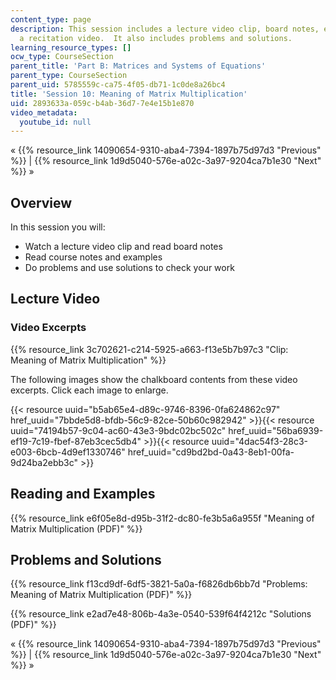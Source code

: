 ```yaml
---
content_type: page
description: This session includes a lecture video clip, board notes, examples, and
  a recitation video.  It also includes problems and solutions.
learning_resource_types: []
ocw_type: CourseSection
parent_title: 'Part B: Matrices and Systems of Equations'
parent_type: CourseSection
parent_uid: 5785559c-ca75-4f05-db71-1c0de8a26bc4
title: 'Session 10: Meaning of Matrix Multiplication'
uid: 2893633a-059c-b4ab-36d7-7e4e15b1e870
video_metadata:
  youtube_id: null
---
```


« {{% resource_link 14090654-9310-aba4-7394-1897b75d97d3 "Previous" %}} | {{% resource_link 1d9d5040-576e-a02c-3a97-9204ca7b1e30 "Next" %}} »

Overview
--------

In this session you will:

*   Watch a lecture video clip and read board notes
*   Read course notes and examples
*   Do problems and use solutions to check your work

Lecture Video
-------------

### Video Excerpts

{{% resource_link 3c702621-c214-5925-a663-f13e5b7b97c3 "Clip: Meaning of Matrix Multiplication" %}}

The following images show the chalkboard contents from these video excerpts. Click each image to enlarge.

{{< resource uuid="b5ab65e4-d89c-9746-8396-0fa624862c97" href_uuid="7bbde5d8-bfdb-56c9-82ce-50b60c982942" >}}{{< resource uuid="74194b57-9c04-ac60-43e3-9bdc02bc502c" href_uuid="56ba6939-ef19-7c19-fbef-87eb3cec5db4" >}}{{< resource uuid="4dac54f3-28c3-e003-6bcb-4d9ef1330746" href_uuid="cd9bd2bd-0a43-8eb1-00fa-9d24ba2ebb3c" >}}

Reading and Examples
--------------------

{{% resource_link e6f05e8d-d95b-31f2-dc80-fe3b5a6a955f "Meaning of Matrix Multiplication (PDF)" %}}

Problems and Solutions
----------------------

{{% resource_link f13cd9df-6df5-3821-5a0a-f6826db6bb7d "Problems: Meaning of Matrix Multiplication (PDF)" %}}

{{% resource_link e2ad7e48-806b-4a3e-0540-539f64f4212c "Solutions (PDF)" %}}

« {{% resource_link 14090654-9310-aba4-7394-1897b75d97d3 "Previous" %}} | {{% resource_link 1d9d5040-576e-a02c-3a97-9204ca7b1e30 "Next" %}} »